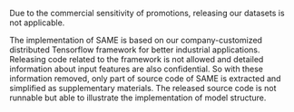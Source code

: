 Due to the commercial sensitivity of promotions, releasing our datasets is not applicable.

The implementation of SAME is based on our company-customized distributed Tensorflow framework for better industrial applications. Releasing code related to the framework is not allowed and detailed information about input features are also confidential. So with these information removed, only part of source code of SAME is extracted and simplified as supplementary materials. The released source code is not runnable but able to illustrate the implementation of model structure.